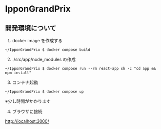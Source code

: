 # IpponGrandPrix

## 開発環境について

1. docker image を作成する

```
~/IpponGrandPrix $ docker compose build
```

2. ./src/app/node_modules の作成

```
~/IpponGrandPrix $ docker compose run --rm react-app sh -c "cd app && npm install"
```

3. コンテナ起動

```
~/IpponGrandPrix $ docker compose up
```

※少し時間がかかります

4. ブラウザに接続

[http://localhost:3000/](http://localhost:3000/)
